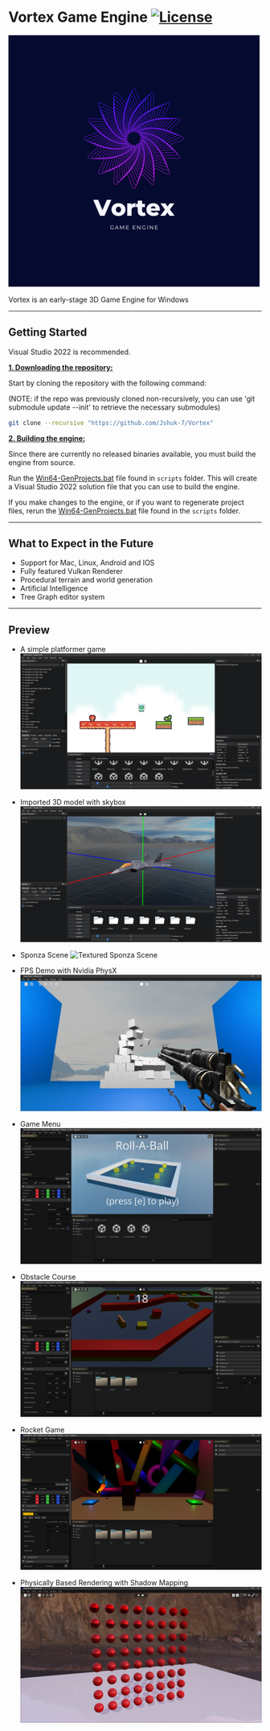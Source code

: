 # Vortex Game Engine [![License](https://img.shields.io/github/license/JShuk-7/Vortex.svg)](https://github.com/JShuk-7/Vortex/blob/master/LICENSE)

![Vortex Logo](Vortex-Editor/Resources/Images/VortexLogo.png)

Vortex is an early-stage 3D Game Engine for Windows

---

## Getting Started

Visual Studio 2022 is recommended.

<ins>**1. Downloading the repository:**<ins>

Start by cloning the repository with the following command: </br>

(NOTE: if the repo was previously cloned non-recursively, you can use 'git submodule update --init' to retrieve the necessary submodules)

```bash
git clone --recursive "https://github.com/Jshuk-7/Vortex"
```

<ins>**2. Building the engine:**</ins>

Since there are currently no released binaries available, you must build the engine from source.

Run the [Win64-GenProjects.bat](https://github.com/JShuk-7/Vortex/blob/master/scripts/Win64-GenProjects.bat) file found in `scripts` folder. This will create a Visual Studio 2022 solution file that you can use to build the engine.

If you make changes to the engine, or if you want to regenerate project files, rerun the [Win64-GenProjects.bat](https://github.com/JShuk-7/Vortex/blob/master/scripts/Win64-GenProjects.bat) file found in the `scripts` folder.

---

## What to Expect in the Future

-   Support for Mac, Linux, Android and IOS
-   Fully featured Vulkan Renderer
-   Procedural terrain and world generation
-   Artificial Intelligence
-   Tree Graph editor system

---

## Preview
- A simple platformer game
![Platformer game](Vortex-Editor/Resources/Images/Engine/PlatformerGame.png)

- Imported 3D model with skybox
![3D model with skybox](Vortex-Editor/Resources/Images/Engine/3DModel.png)

- Sponza Scene
![Textured Sponza Scene](Vortex-Editor/Resources/Images/Engine/SponzaScene.png)

- FPS Demo with Nvidia PhysX
![FPS Demo game](Vortex-Editor/Resources/Images/Engine/FPSDemo.png)

- Game Menu
![Game menu](Vortex-Editor/Resources/Images/Engine/Roll-A-Ball.png)

- Obstacle Course
![Obstacke course](Vortex-Editor/Resources/Images/Engine/ObstacleCourse.png)

- Rocket Game
![Rocket game](Vortex-Editor/Resources/Images/Engine/RocketGame.png)

- Physically Based Rendering with Shadow Mapping
![PBR Shadow Map](Vortex-Editor/Resources/Images/Engine/PBRShadowMap.png)